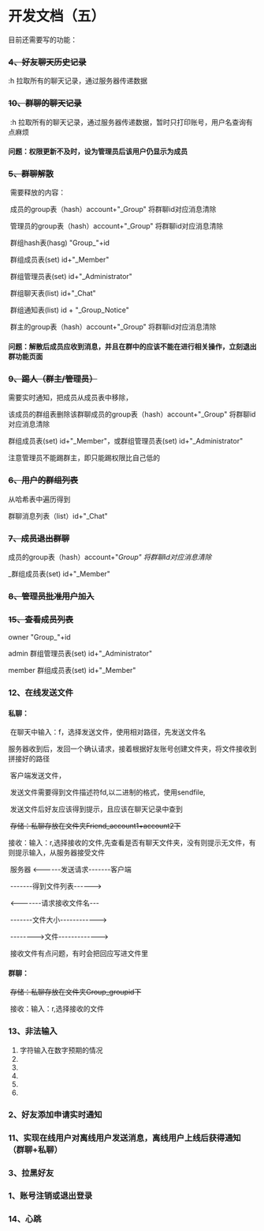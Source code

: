 # 开发文档（五）

目前还需要写的功能：

### 	~~4、好友聊天历史记录~~

:h 拉取所有的聊天记录，通过服务器传递数据

### 	~~10、群聊的聊天记录~~

​				:h 拉取所有的聊天记录，通过服务器传递数据，暂时只打印账号，用户名查询有点麻烦

#### 				问题：权限更新不及时，设为管理员后该用户仍显示为成员

### 	~~5、群聊解散~~

​		需要释放的内容：

​				成员的group表（hash）account+"_Group" 将群聊id对应消息清除

​				管理员的group表（hash）account+"_Group" 将群聊id对应消息清除

​				群组hash表(hasg)  "Group_"+id

​				群组成员表(set)      id+"_Member"

​				群组管理员表(set)   id+"_Administrator"

​				群组聊天表(list) 	  id+"_Chat"

​				群组通知表(list)       id + "_Group_Notice"

​				群主的group表（hash）account+"_Group" 将群聊id对应消息清除

#### 问题：解散后成员应收到消息，并且在群中的应该不能在进行相关操作，立刻退出群功能页面

### 	~~9、踢人（群主/管理员）~~

需要实时通知，把成员从成员表中移除，

该成员的群组表删除该群聊成员的group表（hash）account+"_Group" 将群聊id对应消息清除

群组成员表(set)      id+"_Member"，或群组管理员表(set)   id+"_Administrator"

注意管理员不能踢群主，即只能踢权限比自己低的

### 	~~6、用户的群组列表~~

从哈希表中遍历得到

群聊消息列表（list）id+"_Chat"

### 	~~7、成员退出群聊~~

成员的group表（hash）account+"_Group" 将群聊id对应消息清除_

_群组成员表(set)      id+"_Member"

### 	~~8、管理员批准用户加入~~

### ~~15、查看成员列表~~

owner "Group_"+id

admin 群组管理员表(set)   id+"_Administrator"

member 群组成员表(set)      id+"_Member"

### 	12、在线发送文件

#### 	私聊：

​				在聊天中输入：f，选择发送文件，使用相对路径，先发送文件名

​				服务器收到后，发回一个确认请求，接着根据好友账号创建文件夹，将文件接收到拼接好的路径

​				客户端发送文件，

​				发送文件需要得到文件描述符fd,以二进制的格式，使用sendfile,		

​				发送文件后好友应该得到提示，且应该在聊天记录中查到

​				~~存储：私聊存放在文件夹Friend_account1+account2下~~

​				接收：输入：r,选择接收的文件,先查看是否有聊天文件夹，没有则提示无文件，有则提示输入，从服务器接受文件

​				服务器 <------发送请求-------客户端

​							-------得到文件列表------>

​							<-------请求接收文件名---

​							-------文件大小------------>

​							-------->文件------------->

​				接收文件有点问题，有时会把回应写进文件里

#### 	群聊：

​				~~存储：私聊存放在文件夹Group_groupid下~~

​				接收：输入：r,选择接收的文件

### 	13、非法输入

1. 字符输入在数字预期的情况
2.  
3.  
4.  
5.  
6. 


### 	2、好友添加申请实时通知

### 	11、实现在线用户对离线用户发送消息，离线用户上线后获得通知（群聊+私聊）

### 	3、拉黑好友

### 1、账号注销或退出登录

### 	

### 	14、心跳

